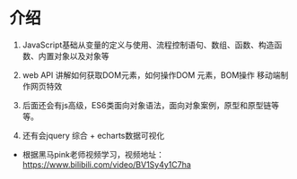 # 介绍

1. JavaScript基础从变量的定义与使用、流程控制语句、数组、函数、构造函数、内置对象以及对象等

2. web API 讲解如何获取DOM元素，如何操作DOM 元素，BOM操作 移动端制作网页特效

3. 后面还会有js高级，ES6类面向对象语法，面向对象案例，原型和原型链等等。

4. 还有会jquery 综合 + echarts数据可视化

- 根据黑马pink老师视频学习，视频地址：https://www.bilibili.com/video/BV1Sy4y1C7ha
